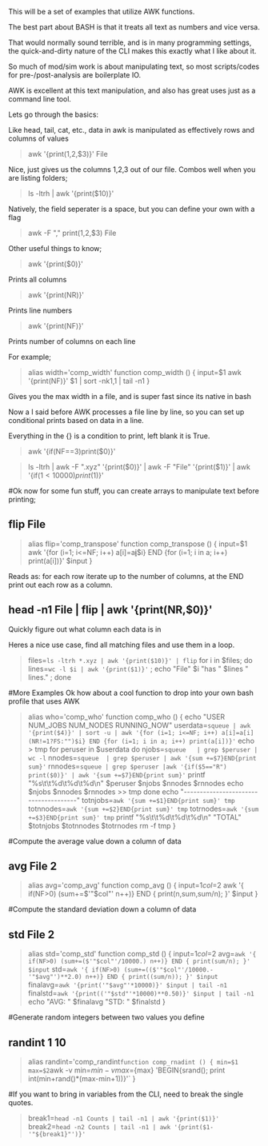 This will be a set of examples that utilize AWK functions.

The best part about BASH is that it treats all text as numbers and vice versa.

That would normally sound terrible, and is in many programming settings, the quick-and-dirty
nature of the CLI makes this exactly what I like about it. 

So much of mod/sim work is about manipulating text, so most scripts/codes for pre-/post-analysis are boilerplate IO. 

AWK is excellent at this text manipulation, and also has great uses just as a command line tool.

Lets go through the basics:

Like head, tail, cat, etc., data in awk is manipulated as effectively rows and columns of values

>awk '{print($1,$2,$3)}' File

Nice, just gives us the columns 1,2,3 out of our file. Combos well when you are listing folders;

>ls -ltrh | awk '{print($10)}'

Natively, the field seperater is a space, but you can define your own with a flag

> awk -F "," print($1,$2,$3) File

Other useful things to know;

> awk '{print($0)}'

Prints all columns

> awk '{print(NR)}'

Prints line numbers

> awk '{print(NF)}'

Prints number of columns on each line

For example;

>alias width='comp_width'
>function comp_width () {
>        input=$1
>        awk '{print(NF)}' $1 | sort -nk1,1  | tail -n1
>}
 
Gives you the max width in a file, and is super fast since its native in bash

Now a I said before AWK processes a file line by line, so you can set up conditional prints based on data in a line. 

Everything in the {} is a condition to print, left blank it is True.

>awk '{if(NF==3)print($0)}'

> ls -ltrh | awk -F ".xyz" '{print($0)}' | awk -F "File" '{print($1)}' | awk '{if($1<10000)print($1)}'


#Ok now for some fun stuff, you can create arrays to manipulate text before printing;
## flip File

>alias flip='comp_transpose'
>function comp_transpose () {
>        input=$1
>        awk '{for (i=1; i<=NF; i++) a[i]=a[i](NR!=1?FS:"")$i} END {for (i=1; i in a; i++) print(a[i])}' $input
>}

Reads as: for each row iterate up to the number of columns, at the END print out each row as a column.

## head -n1 File | flip | awk '{print(NR,$0)}'

Quickly figure out what column each data is in

Heres a nice use case, find all matching files and use them in a loop.

>files=`ls -ltrh *.xyz | awk '{print($10)}' | flip`
>for i in $files; do lines=`wc -l $i | awk '{print($1)}'` ; echo "File" $i "has " $lines " lines." ; done

#More Examples
Ok how about a cool function to drop into your own bash profile that uses AWK
>alias who='comp_who'
>function comp_who () {
>        echo "USER        NUM_JOBS  NUM_NODES  RUNNING_NOW" 
>        userdata=`squeue | awk '{print($4)}' | sort -u | awk '{for (i=1; i<=NF; i++) a[i]=a[i](NR!=1?FS:"")$i} END {for (i=1; i in a; i++) print(a[i])}'`
>        echo > tmp
>        for peruser in $userdata
>        do
>         njobs=`squeue   | grep $peruser | wc -l`
>         nnodes=`squeue  | grep $peruser | awk '{sum +=$7}END{print sum}'`
>         rnnodes=`squeue | grep $peruser |awk '{if($5=="R") print($0)}' | awk '{sum +=$7}END{print sum}'`
>         printf "%s\t\t%d\t%d\t%d\n" $peruser $njobs $nnodes $rnnodes
>         echo $njobs $nnodes $rnnodes >> tmp
>        done
>        echo "--------------------------------------"
>        totnjobs=`awk '{sum +=$1}END{print sum}' tmp`
>        totnnodes=`awk '{sum +=$2}END{print sum}' tmp`
>        totrnodes=`awk '{sum +=$3}END{print sum}' tmp`
>        printf "%s\t\t%d\t%d\t%d\n" "TOTAL" $totnjobs $totnnodes $totrnodes
>        rm -f tmp
>}

#Compute the average value down a column of data
## avg File 2
>alias avg='comp_avg'
>function comp_avg () {
>        input=$1
>        col=$2
>        awk '{ if(NF>0) (sum+=$'"$col"' n++)} END { print(n,sum,sum/n); }' $input
>}

#Compute the standard deviation down a column of data
## std File 2
>alias std='comp_std'
>function comp_std () {
>        input=$1
>        col=$2
>        avg=`awk '{ if(NF>0) (sum+=($'"$col"'/10000.) n++)} END { print(sum/n); }' $input`
>        std=`awk '{ if(NF>0) (sum+=(($'"$col"'/10000.-'"$avg"')**2.0) n++)} END { print((sum/n)); }' $input`
>        finalavg=`awk '{print('"$avg"'*10000)}' $input | tail -n1`
>        finalstd=`awk '{print(('"$std"'*10000)**0.50)}' $input | tail -n1`
>        echo "AVG: " $finalavg "STD: " $finalstd
>}

#Generate random integers between two values you define
## randint 1 10
>alias randint='comp_randint`
>function comp_rnadint () {
>        min=$1
>        max=$2
>       `awk -v min=${min} -v max=${max} 'BEGIN{srand(); print int(min+rand()*(max-min+1))}'`
>}

#If you want to bring in variables from the CLI, need to break the single quotes.
>break1=`head -n1 Counts | tail -n1 | awk '{print($1)}'`
>break2=`head -n2 Counts | tail -n1 | awk '{print($1-'"${break1}"')}'`
